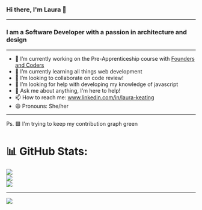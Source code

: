 ### Hi there, I'm Laura 👋

---


###  I am a Software Developer with a passion in architecture and design

---



- 🔭 I’m currently working on the Pre-Apprenticeship course with [Founders and Coders](https://www.foundersandcoders.com/skills-bootcamp/)
- 🌱 I’m currently learning all things web development
- 👯 I’m looking to collaborate on code review!
- 🤔 I’m looking for help with developing my knowledge of javascript
- 💬 Ask me about anything, I'm here to help!
- 📫 How to reach me: www.linkedin.com/in/laura-keating
- 😄 Pronouns: She/her

---

Ps. 🟩 I'm trying to keep my contribution graph green

# 📊 GitHub Stats:
![](https://github-readme-stats.vercel.app/api?username=LauraK0&theme=dark&hide_border=false&include_all_commits=false&count_private=false)<br/>
![](https://github-readme-streak-stats.herokuapp.com/?user=LauraK0&theme=dark&hide_border=false)<br/>
![](https://github-readme-stats.vercel.app/api/top-langs/?username=LauraK0&theme=dark&hide_border=false&include_all_commits=false&count_private=false&layout=compact)

---
[![](https://visitcount.itsvg.in/api?id=LauraK0&icon=0&color=0)](https://visitcount.itsvg.in)
